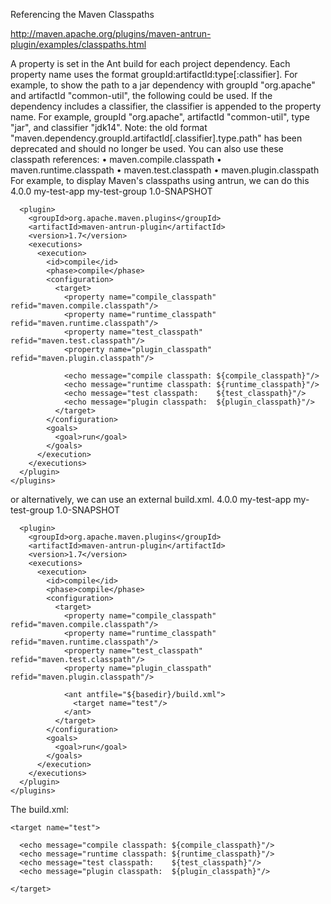 Referencing the Maven Classpaths


http://maven.apache.org/plugins/maven-antrun-plugin/examples/classpaths.html


A property is set in the Ant build for each project dependency. Each property name uses the format groupId:artifactId:type[:classifier]. For example, to show the path to a jar dependency with groupId "org.apache" and artifactId "common-util", the following could be used.
<echo message="${org.apache:common-util:jar}"/>
If the dependency includes a classifier, the classifier is appended to the property name. For example, groupId "org.apache", artifactId "common-util", type "jar", and classifier "jdk14".
<echo message="${org.apache:common-util:jar:jdk14}"/>
Note: the old format "maven.dependency.groupId.artifactId[.classifier].type.path" has been deprecated and should no longer be used.
You can also use these classpath references:
•	maven.compile.classpath
•	maven.runtime.classpath
•	maven.test.classpath
•	maven.plugin.classpath
For example, to display Maven's classpaths using antrun, we can do this
<project>
  <modelVersion>4.0.0</modelVersion>
  <artifactId>my-test-app</artifactId>
  <groupId>my-test-group</groupId>
  <version>1.0-SNAPSHOT</version>

  <build>
    <plugins>

      <plugin>
        <groupId>org.apache.maven.plugins</groupId>
        <artifactId>maven-antrun-plugin</artifactId>
        <version>1.7</version>
        <executions>
          <execution>
            <id>compile</id>
            <phase>compile</phase>
            <configuration>
              <target>
                <property name="compile_classpath" refid="maven.compile.classpath"/>
                <property name="runtime_classpath" refid="maven.runtime.classpath"/>
                <property name="test_classpath" refid="maven.test.classpath"/>
                <property name="plugin_classpath" refid="maven.plugin.classpath"/>

                <echo message="compile classpath: ${compile_classpath}"/>
                <echo message="runtime classpath: ${runtime_classpath}"/>
                <echo message="test classpath:    ${test_classpath}"/>
                <echo message="plugin classpath:  ${plugin_classpath}"/>
              </target>
            </configuration>
            <goals>
              <goal>run</goal>
            </goals>
          </execution>
        </executions>
      </plugin>
    </plugins>
  </build>
</project>

or alternatively, we can use an external build.xml.
<project>
  <modelVersion>4.0.0</modelVersion>
  <artifactId>my-test-app</artifactId>
  <groupId>my-test-group</groupId>
  <version>1.0-SNAPSHOT</version>

  <build>
    <plugins>

      <plugin>
        <groupId>org.apache.maven.plugins</groupId>
        <artifactId>maven-antrun-plugin</artifactId>
        <version>1.7</version>
        <executions>
          <execution>
            <id>compile</id>
            <phase>compile</phase>
            <configuration>
              <target>
                <property name="compile_classpath" refid="maven.compile.classpath"/>
                <property name="runtime_classpath" refid="maven.runtime.classpath"/>
                <property name="test_classpath" refid="maven.test.classpath"/>
                <property name="plugin_classpath" refid="maven.plugin.classpath"/>

                <ant antfile="${basedir}/build.xml">
                  <target name="test"/>
                </ant>
              </target>
            </configuration>
            <goals>
              <goal>run</goal>
            </goals>
          </execution>
        </executions>
      </plugin>
    </plugins>
  </build>
</project>
The build.xml:
<?xml version="1.0"?>
<project name="test6">

    <target name="test">

      <echo message="compile classpath: ${compile_classpath}"/>
      <echo message="runtime classpath: ${runtime_classpath}"/>
      <echo message="test classpath:    ${test_classpath}"/>
      <echo message="plugin classpath:  ${plugin_classpath}"/>

    </target>

</project>
